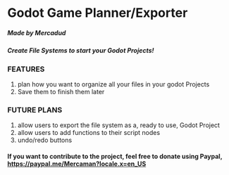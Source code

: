 # Godot Game Planner/Exporter
##### Made by Mercadud

##### Create File Systems to start your Godot Projects!

### FEATURES
1. plan how you want to organize all your files in your godot Projects
2. Save them to finish them later

### FUTURE PLANS
1. allow users to export the file system as a, ready to use, Godot Project
2. allow users to add functions to their script nodes
3. undo/redo buttons

#### If you want to contribute to the project, feel free to donate using Paypal, https://paypal.me/Mercaman?locale.x=en_US
